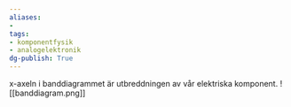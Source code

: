 ```yaml
---
aliases: 
- 
tags: 
- komponentfysik
- analogelektronik
dg-publish: True
---
```

x-axeln i banddiagrammet  är utbreddningen av vår elektriska komponent.
![[banddiagram.png]]